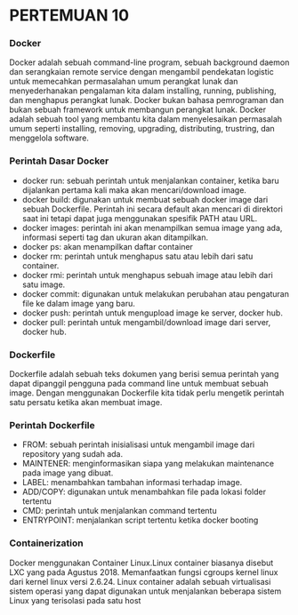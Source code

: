 # PERTEMUAN 10
### Docker
Docker adalah sebuah command-line program, sebuah background daemon dan serangkaian remote service dengan mengambil pendekatan logistic untuk memecahkan permasalahan umum perangkat lunak dan menyederhanakan pengalaman kita dalam installing, running, publishing, dan menghapus perangkat lunak. Docker bukan bahasa pemrograman dan bukan sebuah framework untuk membangun perangkat lunak. Docker adalah sebuah tool yang membantu kita dalam menyelesaikan permasalah umum seperti installing, removing, upgrading, distributing, trustring, dan menggelola software.
### Perintah Dasar Docker
* docker run: sebuah perintah untuk menjalankan container, ketika baru dijalankan pertama kali maka akan mencari/download image.
* docker build: digunakan untuk membuat sebuah docker image dari sebuah Dockerfile. Perintah ini secara default akan mencari di direktori saat ini tetapi dapat juga menggunakan spesifik PATH atau URL.
* docker images: perintah ini akan menampilkan semua image yang ada, informasi seperti tag dan ukuran akan ditampilkan.
* docker ps: akan menampilkan daftar container
* docker rm: perintah untuk menghapus satu atau lebih dari satu container.
* docker rmi: perintah untuk menghapus sebuah image atau lebih dari satu image.
* docker commit: digunakan untuk melakukan perubahan atau pengaturan file ke dalam image yang baru. 
* docker push: perintah untuk mengupload image ke server, docker hub.
* docker pull: perintah untuk mengambil/download image dari server, docker hub.
### Dockerfile
Dockerfile adalah sebuah teks dokumen yang berisi semua perintah yang dapat dipanggil pengguna pada command line untuk membuat sebuah image. Dengan menggunakan Dockerfile kita tidak perlu mengetik perintah satu persatu ketika akan membuat image.
### Perintah Dockerfile
* FROM: sebuah perintah inisialisasi untuk mengambil image dari repository yang sudah ada.
* MAINTENER: menginformasikan siapa yang melakukan maintenance pada image yang dibuat.
* LABEL: menambahkan tambahan informasi terhadap image.
* ADD/COPY: digunakan untuk menambahkan file pada lokasi folder tertentu
* CMD: perintah untuk menjalankan command tertentu
* ENTRYPOINT: menjalankan script tertentu ketika docker booting
### Containerization
Docker menggunakan Container Linux.Linux container biasanya disebut LXC yang pada Agustus 2018. Memanfaatkan fungsi cgroups kernel linux dari kernel linux versi 2.6.24. Linux container adalah sebuah virtualisasi sistem operasi yang dapat digunakan untuk menjalankan beberapa sistem Linux yang terisolasi pada satu host




